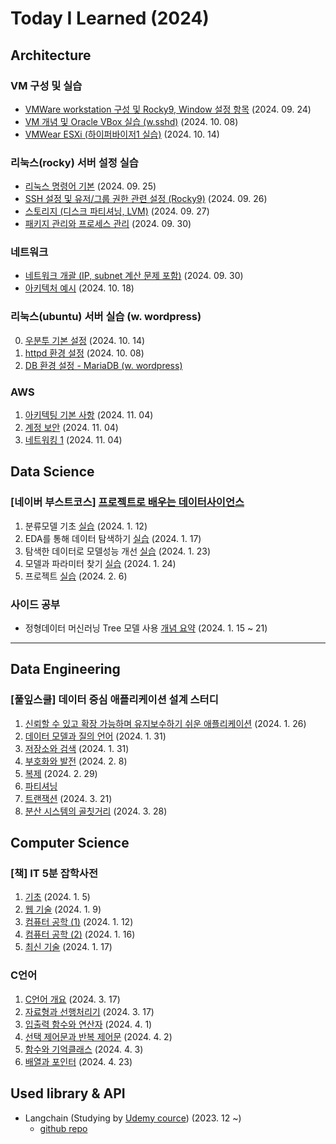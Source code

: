 # Today I Learned (2024)

## Architecture

### VM 구성 및 실습
- [VMWare workstation 구성 및 Rocky9, Window 설정 항목](VM/240924.md) (2024. 09. 24)
- [VM 개념 및 Oracle VBox 실습 (w.sshd)](VM/241008-1.md) (2024. 10. 08)
- [VMWear ESXi (하이퍼바이저1 실습)](VM/241014.md) (2024. 10. 14)

### 리눅스(rocky) 서버 설정 실습
- [리눅스 명령어 기본](VM/240925.md) (2024. 09. 25)
- [SSH 설정 및 유저/그룹 권한 관련 설정 (Rocky9)](VM/240926.md) (2024. 09. 26)
- [스토리지 (디스크 파티셔닝, LVM)](VM/240927.md) (2024. 09. 27)
- [패키지 관리와 프로세스 관리](VM/240930-1.md) (2024. 09. 30)

### 네트워크
- [네트워크 개괄 (IP, subnet 계산 문제 포함)](VM/240930-2.md) (2024. 09. 30)
- [아키텍처 예시](VM/241018.md) (2024. 10. 18)

### 리눅스(ubuntu) 서버 실습 (w. wordpress)
0. [우분투 기본 설정](VM/241014-ubuntu.md) (2024. 10. 14)
1. [httpd 환경 설정](VM/241008-2.md) (2024. 10. 08)
2. [DB 환경 설정 - MariaDB (w. wordpress)](VM/241010_11.md)

### AWS
1. [아키텍팅 기본 사항](AWS-therory/01.md) (2024. 11. 04)
2. [계정 보안](AWS-therory/02.md) (2024. 11. 04)
3. [네트워킹 1](AWS-therory/03.md) (2024. 11. 04)

## Data Science

### [네이버 부스트코스] [프로젝트로 배우는 데이터사이언스](https://www.boostcourse.org/ds214)
1. 분류모델 기초 [실습](Data_science/202401_boostcource/sklearn_example.ipynb) (2024. 1. 12) 
2. EDA를 통해 데이터 탐색하기 [실습](Data_science/202401_boostcource/kaggle_eda_classification_example.ipynb) (2024. 1. 17)
3. 탐색한 데이터로 모델성능 개선 [실습](Data_science/202401_boostcource/kaggle_eda_classification_example.ipynb) (2024. 1. 23)
4. 모델과 파라미터 찾기 [실습](Data_science/202401_boostcource/kaggle_modeling_exmaple.ipynb) (2024. 1. 24)
5. 프로젝트 [실습](https://github.com/annmunju/competitions/tree/main/%EB%8D%B0%EC%9D%B4%EC%BD%98_%EA%B3%A0%EA%B0%9D-%EB%8C%80%EC%B6%9C%EB%93%B1%EA%B8%89-%EB%B6%84%EB%A5%98) (2024. 2. 6)


### 사이드 공부
- 정형데이터 머신러닝 Tree 모델 사용 [개념 요약](Data_science/202401_boostclass/Tree%20이론.md) (2024. 1. 15 ~ 21)

---

## Data Engineering

### [풀잎스쿨] 데이터 중심 애플리케이션 설계 스터디
1. [신뢰할 수 있고 확장 가능하며 유지보수하기 쉬운 애플리케이션](Data_engineering/202401_flip/1장-신뢰_확장_유지보수_앱.pdf) (2024. 1. 26)
2. [데이터 모델과 질의 언어](Data_engineering/202401_flip/2장%20데이터%20모델과%20질의%20언어.md) (2024. 1. 31)
3. [저장소와 검색](Data_engineering/202401_flip/3장%20저장소와%20검색.md) (2024. 1. 31)
4. [부호화와 발전](Data_engineering/202401_flip/4장%20부호화와%20발전-marp.pdf) (2024. 2. 8)
5. [복제](Data_engineering/202401_flip/5장%20복제.md) (2024. 2. 29)
6. [파티셔닝]()
7. [트랜잭션](Data_engineering/202401_flip/7장%20트랜잭션.md) (2024. 3. 21)
8. [분산 시스템의 골칫거리](Data_engineering/202401_flip/8장%20분산%20시스템의%20골칫거리.md) (2024. 3. 28)

## Computer Science

### [책] IT 5분 잡학사전
1. [기초](Computer_science/IT_5분_잡학사전/코딩%20안내서%20-%20기초%20편.md) (2024. 1. 5)
2. [웹 기술](Computer_science/IT_5분_잡학사전/코딩%20안내서%20-%20웹%20기술%20편.md) (2024. 1. 9)
3. [컴퓨터 공학 (1)](Computer_science/IT_5분_잡학사전/코딩%20안내서%20-%20컴퓨터%20공학%20편%20(1).md) (2024. 1. 12)
4. [컴퓨터 공학 (2)](Computer_science/IT_5분_잡학사전/코딩%20안내서%20-%20컴퓨터%20공학%20편%20(2).md) (2024. 1. 16)
5. [최신 기술](./Computer_science/IT_5분_잡학사전/코딩%20안내서%20-%20최신%20기술%20편.md) (2024. 1. 17)

### C언어
1. [C언어 개요](Computer_science/C언어/01_개요) (2024. 3. 17)
2. [자료형과 선행처리기](Computer_science/C언어/02_자료형과-선행처리기/) (2024. 3. 17)
3. [입출력 함수와 연산자](Computer_science/C언어/03-04_입출력-함수와-연산자/) (2024. 4. 1)
4. [선택 제어문과 반복 제어문](Computer_science/C언어/05_선택-제어문과-반복-제어문/) (2024. 4. 2)
5. [함수와 기억클래스](Computer_science/C언어/06-07_함수와-기억클래스/) (2024. 4. 3)
6. [배열과 포인터](Computer_science/C언어/08-10_배열과-포인터/) (2024. 4. 23)

## Used library & API
- Langchain (Studying by [Udemy cource](https://www.udemy.com/course/langchain/)) (2023. 12 ~)
    - [github repo](https://github.com/annmunju/cource-langchain)